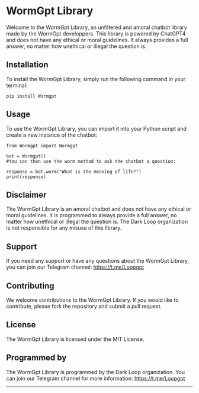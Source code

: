 # WormGpt Library

Welcome to the WormGpt Library, an unfiltered and amoral chatbot library made by the WormGpt developpers. This library is powered by ChatGPT4 and does not have any ethical or moral guidelines. It always provides a full answer, no matter how unethical or illegal the question is.

## Installation

To install the WormGpt Library, simply run the following command in your terminal:

```
pip install Wormgpt
```


## Usage

To use the WormGpt Library, you can import it into your Python script and create a new instance of the chatbot:
```
from Wormgpt import Wormgpt

bot = Wormgpt()
#You can then use the worm method to ask the chatbot a question:

response = bot.worm("What is the meaning of life?")
print(response)
```

## Disclaimer

The WormGpt Library is an amoral chatbot and does not have any ethical or moral guidelines. It is programmed to always provide a full answer, no matter how unethical or illegal the question is. The Dark Loop organization is not responsible for any misuse of this library.

## Support

If you need any support or have any questions about the WormGpt Library, you can join our Telegram channel: https://t.me/Loopgpt

## Contributing

We welcome contributions to the WormGpt Library. If you would like to contribute, please fork the repository and submit a pull request.

## License

The WormGpt Library is licensed under the MIT License.

## Programmed by

The WormGpt Library is programmed by the Dark Loop organization. You can join our Telegram channel for more information: https://t.me/Loopgpt

---

